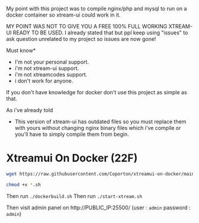 My point with this project was to compile nginx/php and mysql to run on a docker container so xtream-ui could work in it.

MY POINT WAS NOT TO GIVE YOU A FREE 100% FULL WORKING XTREAM-UI READY TO BE USED. I already stated that but ppl keep using "issues" to ask question unrelated to my project so issues are now gone!

Must know*

- I'm not your personal support.
- i'm not xtream-ui support.
- i'm not xtreamcodes support.
- i don't work for anyone.

If you don't have knowledge for docker don't use this project as simple as that.

As i've already told

- This version of xtream-ui has outdated files so you must replace them with yours without changing nginx binary files which i've compile or you'll have to simply compile them from begin.

# Xtreamui On Docker (22F)

```bash
wget https://raw.githubusercontent.com/Coporton/xtreamui-on-docker/main/database-installer.sh && https://raw.githubusercontent.com/Coporton/xtreamui-on-docker/main/docker-compose.yml && wget https://raw.githubusercontent.com/Coporton/xtreamui-on-docker/main/start-xtream.sh && wget https://raw.githubusercontent.com/Coporton/xtreamui-on-docker/main/stop-xtream.sh

```
```bash
chmod +x *.sh
```
Then run `./dockerbuild.sh`
Then run `./start-xtream.sh`

Then visit admin panel on http://PUBLIC_IP:25500/ (user : `admin` password : `admin`)
